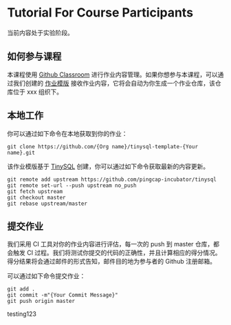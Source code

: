 # Tutorial For Course Participants

当前内容处于实验阶段。

## 如何参与课程

本课程使用 [Github Classroom](https://classroom.github.com/) 进行作业内容管理。如果你想参与本课程，可以通过我们创建的 [作业模版](https://classroom.github.com/a/aioto_CO) 接收作业内容，它将会自动为你生成一个作业仓库，该仓库位于 xxx 组织下。

## 本地工作

你可以通过如下命令在本地获取到你的作业：

```
git clone https://github.com/{Org name}/tinysql-template-{Your name}.git
```

该作业模版基于 [TinySQL](https://github.com/pingcap-incubator/tinysql) 创建，你可以通过如下命令获取最新的内容更新。

```
git remote add upstream https://github.com/pingcap-incubator/tinysql
git remote set-url --push upstream no_push
git fetch upstream
git checkout master
git rebase upstream/master
```

## 提交作业

我们采用 CI 工具对你的作业内容进行评估，每一次的 push 到 master 仓库，都会触发 CI 过程。我们将测试你提交的代码的正确性，并且计算相应的得分情况。得分结果将会通过邮件的形式告知，邮件目的地为参与者的 Github 注册邮箱。

可以通过如下命令提交作业：

```
git add .
git commit -m"{Your Commit Message}"
git push origin master
```

testing123
